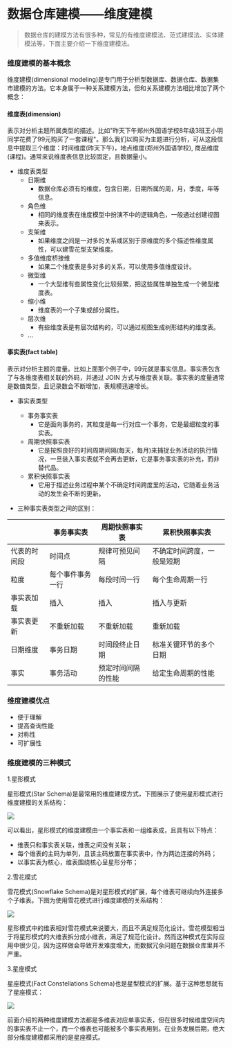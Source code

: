# 数据仓库建模——维度建模

> 数据仓库的建模方法有很多种，常见的有维度建模法、范式建模法、实体建模法等，下面主要介绍一下维度建模法。

### 维度建模的基本概念

维度建模(dimensional modeling)是专门用于分析型数据库、数据仓库、数据集市建模的方法。它本身属于一种关系建模方法，但和关系建模方法相比增加了两个概念：

#### 维度表(dimension)

表示对分析主题所属类型的描述。比如"昨天下午郑州外国语学校8年级3班王小明同学花费了99元购买了一套课程"。那么我们以购买为主题进行分析，可从这段信息中提取三个维度：时间维度(昨天下午)，地点维度(郑州外国语学校), 商品维度(课程)。通常来说维度表信息比较固定，且数据量小。

- 维度表类型
	- 日期维
		- 数据仓库必须有的维度，包含日期，日期所属的周，月，季度，年等信息。
	- 角色维
		- 相同的维度表在维度模型中扮演不中的逻辑角色，一般通过创建视图来表示。
	- 支架维
		- 如果维度之间是一对多的关系或区别于原维度的多个描述性维度属性，可以建雪花型支架维度。
	- 多值维度桥接维
		- 如果二个维度表是多对多的关系，可以使用多值维度设计。
	- 微型维
		- 一个大型维有些属性变化比较频繁，把这些属性单独生成一个微型维度表。
	- 缩小维
		- 维度表的一个子集或部分属性。
	- 层次维
		- 有些维度表是有层次结构的，可以通过视图生成树形结构的维度表。
	- ...

#### 事实表(fact table)

表示对分析主题的度量。比如上面那个例子中，99元就是事实信息。事实表包含了与各维度表相关联的外码，并通过 JOIN 方式与维度表关联。事实表的度量通常是数值类型，且记录数会不断增加，表规模迅速增长。

- 事实表类型
	- 事务事实表
		- 它是面向事务的，其粒度是每一行对应一个事务，它是最细粒度的事实表。
	- 周期快照事实表
		- 它是按照良好的时间周期间隔(每天，每月)来捕捉业务活动的执行情况，一旦装入事实表就不会再去更新，它是事务事实表的补充，而非替代品。
	- 累积快照事实表
		- 它用于描述业务过程中某个不确定时间跨度里的活动，它随着业务活动的发生会不断的更新。

- 三种事实表类型之间的区别：

||事务事实表|周期快照事实表|累积快照事实表|
|---|---|---|---|
|代表的时间段|时间点|规律可预见间隔|不确定时间跨度，一般是短期|
|粒度|每个事件事务一行|每段时间一行|每个生命周期一行|
|事实表加载|插入|插入|插入与更新|
|事实表更新|不重新加载|不重新加载|重新加载|
|日期维度|事务日期|时间段终止日期|标准关键环节的多个日期|
|事实|事务活动|预定时间间隔的性能|给定生命周期的性能|

### 维度建模优点

- 便于理解
- 提高查询性能
- 对称性
- 可扩展性

### 维度建模的三种模式

 1.星形模式

星形模式(Star Schema)是最常用的维度建模方式，下图展示了使用星形模式进行维度建模的关系结构：

![](https://upload-images.jianshu.io/upload_images/2665449-3bdd86afc6aaf992.jpg?imageMogr2/auto-orient/strip%7CimageView2/2/w/1240)


可以看出，星形模式的维度建模由一个事实表和一组维表成，且具有以下特点：

- 维表只和事实表关联，维表之间没有关联；
- 每个维表的主码为单列，且该主码放置在事实表中，作为两边连接的外码；
- 以事实表为核心，维表围绕核心呈星形分布；

2.雪花模式

雪花模式(Snowflake Schema)是对星形模式的扩展，每个维表可继续向外连接多个子维表。下图为使用雪花模式进行维度建模的关系结构：

![](https://upload-images.jianshu.io/upload_images/2665449-c85cfe05d1e8e4f5.jpg?imageMogr2/auto-orient/strip%7CimageView2/2/w/1240)



星形模式中的维表相对雪花模式来说要大，而且不满足规范化设计。雪花模型相当于将星形模式的大维表拆分成小维表，满足了规范化设计。然而这种模式在实际应用中很少见，因为这样做会导致开发难度增大，而数据冗余问题在数据仓库里并不严重。

 3.星座模式

星座模式(Fact Constellations Schema)也是星型模式的扩展。基于这种思想就有了星座模式：

![](https://upload-images.jianshu.io/upload_images/2665449-308743c8f219e50d.jpg?imageMogr2/auto-orient/strip%7CimageView2/2/w/1240)

前面介绍的两种维度建模方法都是多维表对应单事实表，但在很多时候维度空间内的事实表不止一个，而一个维表也可能被多个事实表用到。在业务发展后期，绝大部分维度建模都采用的是星座模式。